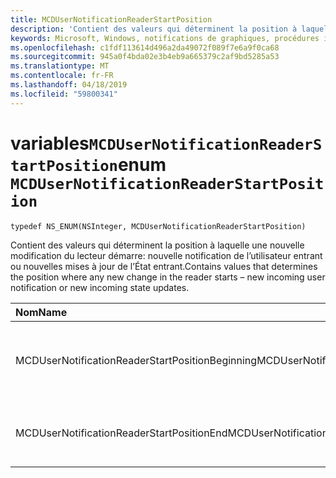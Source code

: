 ```yaml
---
title: MCDUserNotificationReaderStartPosition
description: 'Contient des valeurs qui déterminent la position à laquelle une nouvelle modification du lecteur démarre: nouvelle notification de l’utilisateur entrant ou nouvelles mises à jour de l’État entrant.'
keywords: Microsoft, Windows, notifications de graphiques, procédures iOS, iPhone de savoir-faire
ms.openlocfilehash: c1fdf113614d496a2da49072f089f7e6a9f0ca68
ms.sourcegitcommit: 945a0f4bda02e3b4eb9a665379c2af9bd5285a53
ms.translationtype: MT
ms.contentlocale: fr-FR
ms.lasthandoff: 04/18/2019
ms.locfileid: "59800341"
---
```

# <a name="enum-mcdusernotificationreaderstartposition"></a><span data-ttu-id="dcf74-104">variables`MCDUserNotificationReaderStartPosition`</span><span class="sxs-lookup"><span data-stu-id="dcf74-104">enum `MCDUserNotificationReaderStartPosition`</span></span>

```
typedef NS_ENUM(NSInteger, MCDUserNotificationReaderStartPosition)
```

<span data-ttu-id="dcf74-105">Contient des valeurs qui déterminent la position à laquelle une nouvelle modification du lecteur démarre: nouvelle notification de l’utilisateur entrant ou nouvelles mises à jour de l’État entrant.</span><span class="sxs-lookup"><span data-stu-id="dcf74-105">Contains values that determines the position where any new change in the reader starts – new incoming user notification or new incoming state updates.</span></span> 

|<span data-ttu-id="dcf74-106">Nom</span><span class="sxs-lookup"><span data-stu-id="dcf74-106">Name</span></span> | <span data-ttu-id="dcf74-107">Value</span><span class="sxs-lookup"><span data-stu-id="dcf74-107">Value</span></span> | <span data-ttu-id="dcf74-108">Description</span><span class="sxs-lookup"><span data-stu-id="dcf74-108">Description</span></span> |
|:-- |:-- |:-- |
|   <span data-ttu-id="dcf74-109">MCDUserNotificationReaderStartPositionBeginning</span><span class="sxs-lookup"><span data-stu-id="dcf74-109">MCDUserNotificationReaderStartPositionBeginning</span></span> |<span data-ttu-id="dcf74-110">0</span><span class="sxs-lookup"><span data-stu-id="dcf74-110">0</span></span>| <span data-ttu-id="dcf74-111">Position de départ au début du magasin de notifications.</span><span class="sxs-lookup"><span data-stu-id="dcf74-111">Start position at the beginning of the notification store.</span></span> |
|   <span data-ttu-id="dcf74-112">MCDUserNotificationReaderStartPositionEnd</span><span class="sxs-lookup"><span data-stu-id="dcf74-112">MCDUserNotificationReaderStartPositionEnd</span></span> | <span data-ttu-id="dcf74-113">1</span><span class="sxs-lookup"><span data-stu-id="dcf74-113">1</span></span>| <span data-ttu-id="dcf74-114">Position de début à la fin du magasin de notifications.</span><span class="sxs-lookup"><span data-stu-id="dcf74-114">Start position at the end of the notification store.</span></span> |
